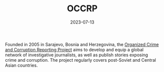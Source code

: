 ﻿---
title: "OCCRP"
linkTitle: "OCCRP"
contributor: ["Aizada Arystanbek"]
created: 2022-07-27
countries: ["Kazakhstan", "Uzbekistan"]
category: ["INGO"]
tags: ["civil society", "media", "corruption"]
date_start: [2005]
date_end: []
data_type: ["news", "discourse", "reports"] 
language: ["English", "Russian"]
date: 2023-07-13
description: 
  The OCCRP aims to develop and equip a global network of investigative journalists, as well as publish stories exposing crime and corruption.
---

Founded in 2005 in Sarajevo, Bosnia and Herzegovina, the [Organized Crime and Corruption Reporting Project](https://www.occrp.org/) aims to develop and equip a global network of investigative journalists, as well as publish stories exposing crime and corruption. The project regularly covers post-Soviet and Central Asian countries. 
